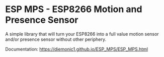 # ESP MPS - ESP8266 Motion and Presence Sensor

A simple library that will turn your ESP8266 into a full value motion sensor and/or presence sensor without other periphery.
 
Documentation: https://diemonic1.github.io/ESP_MPS/ESP_MPS.html
